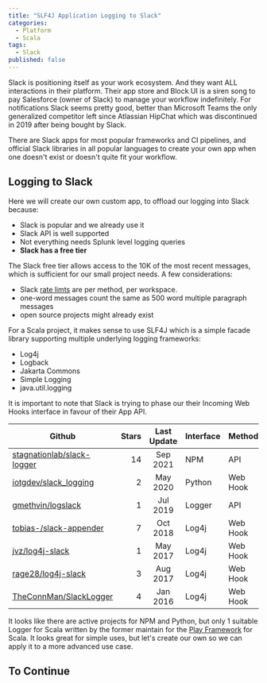 ```yaml
---
title: "SLF4J Application Logging to Slack"
categories:
  - Platform
  - Scala
tags:
  - Slack
published: false
---
```


Slack is positioning itself as your work ecosystem. And they want ALL interactions in their platform.  Their app store and Block UI is a siren song to pay Salesforce (owner of Slack) to manage your workflow indefinitely. For notifications Slack seems pretty good, better than Microsoft Teams the only generalized competitor left since Atlassian HipChat which was discontinued in 2019 after being bought by Slack.

There are Slack apps for most popular frameworks and CI pipelines, and official Slack libraries in all popular languages to create your own app when one doesn't exist or doesn't quite fit your workflow.

## Logging to Slack

Here we will create our own custom app, to offload our logging into Slack because:
- Slack is popular and we already use it
- Slack API is well supported
- Not everything needs Splunk level logging queries
- **Slack has a free tier**

The Slack free tier allows access to the 10K of the most recent messages, which is sufficient for our small project needs.
A few considerations:
- Slack [rate limts](https://api.slack.com/docs/rate-limits) are per method, per workspace.
- one-word messages count the same as 500 word multiple paragraph messages
- open source projects might already exist

For a Scala project, it makes sense to use SLF4J which is a simple facade library supporting multiple underlying logging frameworks:
- Log4j
- Logback
- Jakarta Commons
- Simple Logging
- java.util.logging

It is important to note that Slack is trying to phase our their Incoming Web Hooks interface in favour of their App API.

|Github|Stars|Last Update|Interface|Method|
|------|----:|:---------:|---------|------|
|[stagnationlab/slack-logger](https://github.com/stagnationlab/slack-logger)|14|Sep 2021|NPM|API|
|[iotgdev/slack_logging](https://github.com/iotgdev/slack_logging)|2|May 2020|Python|Web Hook|
|[gmethvin/logslack](https://github.com/gmethvin/logslack)|1|Jul 2019|Logger|API|
|[tobias-/slack-appender](https://github.com/tobias-/slack-appender)|7|Oct 2018|Log4j|Web Hook|
|[jvz/log4j-slack](https://github.com/jvz/log4j-slack)|1|May 2017|Log4j|Web Hook|
|[rage28/log4j-slack](https://github.com/rage28/log4j2-slack)|3|Aug 2017|Log4j|Web Hook|
|[TheConnMan/SlackLogger](https://github.com/TheConnMan/SlackLogger)|4|Jan 2016|Log4j|Web Hook|

It looks like there are active projects for NPM and Python, but only 1 suitable Logger for Scala written by the former maintain for the [Play Framework](https://www.playframework.com/) for Scala. It looks great for simple uses, but let's create our own so we can apply it to a more advanced use case.

## To Continue
